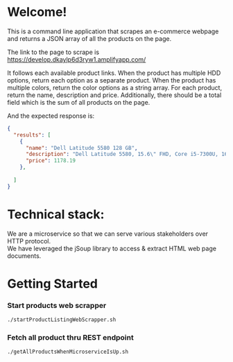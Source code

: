 # Welcome!
This is a command line application that scrapes an e-commerce webpage and returns a JSON array of all the products on the page.

The link to the page to scrape is https://develop.dkaylp6d3ryw1.amplifyapp.com/

It follows each available product links. When the product has multiple HDD options, return each option as a separate product.
When the product has multiple colors, return the color options as a string array. For each product, return the name, description and price.
Additionally, there should be a total field which is the sum of all products on the page.


And the expected response is:
```json
{
  "results": [
    {
      "name": "Dell Latitude 5580 128 GB",
      "description": "Dell Latitude 5580, 15.6\" FHD, Core i5-7300U, 16GB, 256GB SSD, Linux + Windows 10 Home",
      "price": 1178.19
    },
    
  ]
}
```

# Technical stack:
We are a microservice so that we can serve various stakeholders over HTTP protocol.  
We have leveraged the jSoup library to access & extract HTML web page documents.

# Getting Started

### Start products web scrapper
```bash
./startProductListingWebScrapper.sh
```
### Fetch all product thru REST endpoint  
```bash
./getAllProductsWhenMicroserviceIsUp.sh
```
